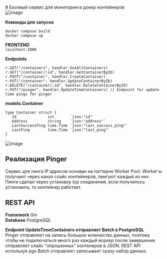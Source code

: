 \# Базовый сервис для мониторинга докер контейнеров  
![image](https://github.com/user-attachments/assets/f1763fba-d5e0-41e6-9d29-97d9f4706812)
  
**Команды для запуска**  
```
docker compose build  
docker compose up  
```
  
**FRONTEND**  
`localhost:3000`  
  
**Endpoints**  
```
r.GET("/containers", handler.GetAllContainers)  
r.GET("/container/:id", handler.GetContainerByID)   
r.POST("/container", handler.CreateContainer)  
r.PUT("/container", handler.UpdateContainerByID)  
r.DELETE("/container/:id", handler.DeleteContainerByID)  
r.PUT("/pinger", handler.UpdateTimeContainers) // Endpoint for update time pings for pinger
```

 **models.Container**
 ```
type Container struct {
	Id              int       `json:"id"`
	Address         string    `json:"address"`
	LastSuccessPing time.Time `json:"last_success_ping"`
	LastPing        time.Time `json:"last_ping"`
}
```

![image](https://github.com/user-attachments/assets/a1faf6c8-f063-48b2-a6ec-b492384cd434)

## Реализация Pinger  
Сервис для пинга IP адресов основан на паттерне Worker Pool. Worker'ы получают через канал слайс контейнеров, пингуют каждый из них. Пинги сделал через установку tcp соединения, если получилось установить, то контейнер работает.  
  
## REST API  
**Framework** Gin  
**Database** PostgreSQL  
  
**Endpoint UpdateTimeContainers отправляет Batch в PostgreSQL**  
Pinger отправляет на запись большое количество данных, поэтому чтобы не подключаться много раз каждый воркер после завершения отправляет слайс "опрошенных" контенеров в JSON. REST API используя pgx.Batch отправляет записывает сразу набор данных.  



